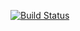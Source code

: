 [![Build Status](https://travis-ci.org/mi5-77/rl-rechtsanwaelte.de.svg?branch=master)](https://travis-ci.org/mi5-77/rl-rechtsanwaelte.de)
